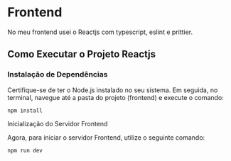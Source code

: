 
# Frontend
No meu frontend usei o Reactjs com typescript, eslint e prittier.


## Como Executar o Projeto Reactjs

### Instalação de Dependências

Certifique-se de ter o Node.js instalado no seu sistema. Em seguida, no terminal, navegue até a pasta do projeto (frontend) e execute o comando:

```
npm install
```
Inicialização do Servidor Frontend

Agora, para iniciar o servidor Frontend, utilize o seguinte comando:

```
npm run dev
```

